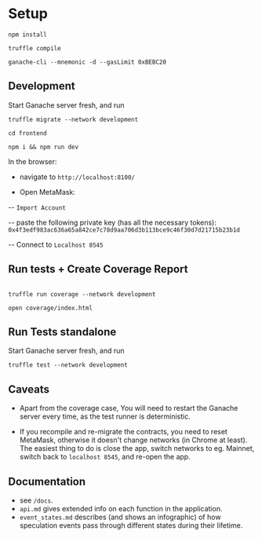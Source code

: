 
# Setup

`npm install`

`truffle compile`

`ganache-cli --mnemonic -d --gasLimit 0xBEBC20`

## Development

Start Ganache server fresh, and run
```
truffle migrate --network development
```

`cd frontend`

`npm i && npm run dev`

In the browser:

- navigate to `http://localhost:8100/`

- Open MetaMask:

-- `Import Account`

-- paste the following private key (has all the necessary tokens): `0x4f3edf983ac636a65a842ce7c78d9aa706d3b113bce9c46f30d7d21715b23b1d`

-- Connect to `Localhost 8545`

## Run tests + Create Coverage Report

```

truffle run coverage --network development

open coverage/index.html

```

## Run Tests standalone

Start Ganache server fresh, and run

```
truffle test --network development
```

## Caveats

- Apart from the coverage case, You will need to restart the Ganache server every time, as the test runner is deterministic.

- If you recompile and re-migrate the contracts, you need to reset MetaMask, otherwise it doesn't change networks (in Chrome at least). The easiest thing to do is close the app, switch networks to eg. Mainnet, switch back to `localhost 8545`, and re-open the app.


## Documentation

- see `/docs`.
- `api.md` gives extended info on each function in the application.
- `event_states.md` describes (and shows an infographic) of how speculation events pass through different states during their lifetime.